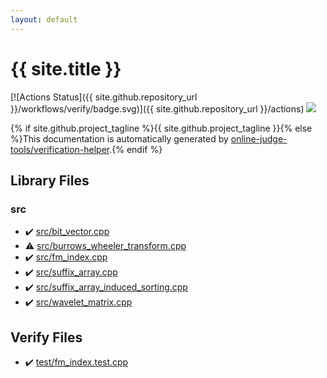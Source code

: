 ```yaml
---
layout: default
---
```


<!-- mathjax config similar to math.stackexchange -->
<script type="text/javascript" async
  src="https://cdnjs.cloudflare.com/ajax/libs/mathjax/2.7.5/MathJax.js?config=TeX-MML-AM_CHTML">
</script>
<script type="text/x-mathjax-config">
  MathJax.Hub.Config({
    TeX: { equationNumbers: { autoNumber: "AMS" }},
    tex2jax: {
      inlineMath: [ ['$','$'] ],
      processEscapes: true
    },
    "HTML-CSS": { matchFontHeight: false },
    displayAlign: "left",
    displayIndent: "2em"
  });
</script>

<script type="text/javascript" src="https://cdnjs.cloudflare.com/ajax/libs/jquery/3.4.1/jquery.min.js"></script>
<script src="https://cdn.jsdelivr.net/npm/jquery-balloon-js@1.1.2/jquery.balloon.min.js" integrity="sha256-ZEYs9VrgAeNuPvs15E39OsyOJaIkXEEt10fzxJ20+2I=" crossorigin="anonymous"></script>
<script type="text/javascript" src="assets/js/copy-button.js"></script>
<link rel="stylesheet" href="assets/css/copy-button.css" />


# {{ site.title }}

[![Actions Status]({{ site.github.repository_url }}/workflows/verify/badge.svg)]({{ site.github.repository_url }}/actions)
<a href="{{ site.github.repository_url }}"><img src="https://img.shields.io/github/last-commit/{{ site.github.owner_name }}/{{ site.github.repository_name }}" /></a>

{% if site.github.project_tagline %}{{ site.github.project_tagline }}{% else %}This documentation is automatically generated by <a href="https://github.com/online-judge-tools/verification-helper">online-judge-tools/verification-helper</a>.{% endif %}

## Library Files

<div id="25d902c24283ab8cfbac54dfa101ad31"></div>

### src

* :heavy_check_mark: <a href="library/src/bit_vector.cpp.html">src/bit_vector.cpp</a>
* :warning: <a href="library/src/burrows_wheeler_transform.cpp.html">src/burrows_wheeler_transform.cpp</a>
* :heavy_check_mark: <a href="library/src/fm_index.cpp.html">src/fm_index.cpp</a>
* :heavy_check_mark: <a href="library/src/suffix_array.cpp.html">src/suffix_array.cpp</a>
* :heavy_check_mark: <a href="library/src/suffix_array_induced_sorting.cpp.html">src/suffix_array_induced_sorting.cpp</a>
* :heavy_check_mark: <a href="library/src/wavelet_matrix.cpp.html">src/wavelet_matrix.cpp</a>


## Verify Files

* :heavy_check_mark: <a href="verify/test/fm_index.test.cpp.html">test/fm_index.test.cpp</a>


